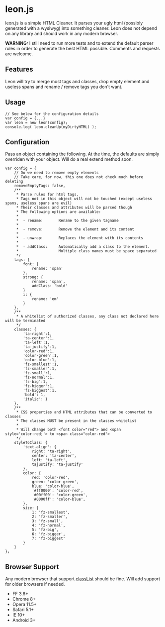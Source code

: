 # leon.js

leon.js is a simple HTML Cleaner. It parses your ugly html (possibly generated with a wysiwyg) into something cleaner.
Leon does not depend on any library and should work in any modern browser.

**WARNING:** I still need to run more tests and to extend the default parser rules in order to generate the best HTML possible.
Comments and requests are welcome.

## Features

Leon will try to merge most tags and classes, drop empty element and useless spans and rename / remove tags you don't want.

## Usage

	// See below for the configuration details
	var config = {...}
	var leon = new leon(config);
	console.log( leon.cleanUp(myDirtyHTML) );
	
## Configuration

Pass an object containing the following. At the time, the defaults are simply overriden with your object. Will do a real
extend method soon.

	var config = {
		// Do we need to remove empty elements
		// Take care, for now, this one does not check much before deleting
		removeEmptyTags: false,
		/**
		 * Parse rules for html tags. 
		 * Tags not in this object will not be touched (except useless spans, useless spans are evil)
		 * Their classes and attributes will be parsed though
		 * The following options are available:
		 * 
		 *  - rename: 		Rename to the given tagname
		 *  
		 *  - remove: 		Remove the element and its content
		 *  
		 *  - unwrap: 		Replaces the element with its contents
		 *  
		 *  - addClass: 	Automatically add a class to the element.
		 *  				Multiple class names must be space separated
		 */
		tags: {
			font: { 
				rename: 'span'
			},
			strong: {
				rename: 'span',
				addClass: 'bold'
			}
			i: {
				rename: 'em'
			}
		},
		/**
		 * A whitelist of authorized classes, any class not declared here will be terminated
		 */
		classes: {
			'ta-right':1,
			'ta-center':1,
			'ta-left':1,
			'ta-justify':1,
			'color-red':1,
			'color-green':1,
			'color-blue':1,
			'fz-smallest':1,
			'fz-smaller':1,
			'fz-small':1,
			'fz-normal':1,
			'fz-big':1,
			'fz-bigger':1,
			'fz-biggest':1,
			'bold': 1,
			'italic': 1
		},
		/**
		 * CSS properties and HTML attributes that can be converted to classes
		 * The classes MUST be present in the classes whitelist
		 *
		 * Will change both <font color="red"> and <span style='color:red;'> to <span class="color-red">
		 */
		styleToClass: {
			'text-align': {
				right: 'ta-right',
				center: 'ta-center',
				left: 'ta-left',
				tajustify: 'ta-justify'
			},
			color: {
				red: 'color-red',
				green: 'color-green',
				blue: 'color-blue',
				'#ff0000': 'color-red',
				'#00ff00': 'color-green',
				'#0000ff': 'color-blue',
			},
			size: {
				1: 'fz-smallest',
				2: 'fz-smaller',
				3: 'fz-small',
				4: 'fz-normal',
				5: 'fz-big',
				6: 'fz-bigger',
				7: 'fz-biggest'
			}
		}		
	};
	
## Browser Support

Any modern browser that support [classList](http://caniuse.com/#feat=classlist) should be fine. 
Will add support for older browsers if needed.

* FF 3.6+
* Chrome 8+
* Opera 11.5+
* Safari 5.1+
* IE 10+
* Android 3+